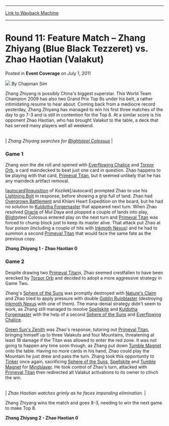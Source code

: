 
---
[Link to Wayback Machine](https://web.archive.org/web/20220807225059/https://magic.wizards.com/en/articles/archive/event-coverage/round-11-feature-match-%E2%80%93-zhang-zhiyang-blue-black-tezzeret-vs-zhao)

[_metadata_:author]:- "Chapman Sim"
[_metadata_:description]:- "Zhang Zhiyang is possibly China's biggest superstar. This World Team Champion 2009 has also two Grand Prix Top 8s under his belt, a rather intimidating resume to hear about. Coming back from a mediocre record yesterday, Zhang Zhiyang has managed to win his first three matches of the day to go 7-3 and is still in contention for the Top 8. At a similar score is his opponent Zhao"
[_metadata_:generator]:- "Drupal 7 (http://drupal.org)"
[_metadata_:node]:- "315656"
[_metadata_:publish_date]:- "2011-07-01"
[_metadata_:source]:- "div-main-content"
[_metadata_:title]:- "Round 11: Feature Match – Zhang Zhiyang (Blue Black Tezzeret) vs. Zhao Haotian (Valakut)"
[_metadata_:wayback_capture_timestamp]:- "2022-08-07 22:50:59"
[_metadata_:wayback_raw_url]:- "https://web.archive.org/web/20220807225059id_/https://magic.wizards.com/en/articles/archive/event-coverage/round-11-feature-match-%E2%80%93-zhang-zhiyang-blue-black-tezzeret-vs-zhao"
[_metadata_:wayback_url]:- "https://magic.wizards.com/en/articles/archive/event-coverage/round-11-feature-match-%E2%80%93-zhang-zhiyang-blue-black-tezzeret-vs-zhao"
---


Round 11: Feature Match – Zhang Zhiyang (Blue Black Tezzeret) vs. Zhao Haotian (Valakut)
========================================================================================



 Posted in **Event Coverage**
 on July 1, 2011 






![](https://media.magic.wizards.com/styles/auth_small/public/images/person/chapman.jpg)
By Chapman Sim











Zhang Zhiyang is possibly China's biggest superstar. This World Team Champion 2009 has also two Grand Prix Top 8s under his belt, a rather intimidating resume to hear about. Coming back from a mediocre record yesterday, Zhang Zhiyang has managed to win his first three matches of the day to go 7-3 and is still in contention for the Top 8. At a similar score is his opponent Zhao Haotian, who has brought Valakut to the table, a deck that has served many players well all weekend.






|  |
| --- |
| 
*Zhang Zhiyang searches for [Blightsteel Colossus](https://gatherer.wizards.com/Pages/Card/Details.aspx?name=Blightsteel+Colossus)* |



### Game 1


Zhang won the die roll and opened with [Everflowing Chalice](https://gatherer.wizards.com/Pages/Card/Details.aspx?name=Everflowing+Chalice) and [Torpor Orb](https://gatherer.wizards.com/Pages/Card/Details.aspx?name=Torpor+Orb), a card maindecked to beat just one card in question. Zhao happens to be playing with that card, [Primeval Titan](https://gatherer.wizards.com/Pages/Card/Details.aspx?name=Primeval+Titan), but it seemed unlikely that he has any maindeck artifact removal.


[[autocard]Inquisition](https://gatherer.wizards.com/Pages/Card/Details.aspx?name=%5Bautocard%5DInquisition) of Kozilek[/autocard] prompted Zhao to use his [Lightning Bolt](https://gatherer.wizards.com/Pages/Card/Details.aspx?name=Lightning+Bolt) in response, before showing a grip full of land. Zhao had [Overgrown Battlement](https://gatherer.wizards.com/Pages/Card/Details.aspx?name=Overgrown+Battlement) and Khlani Heart Expedition on the board, but he had no solution to [Kuldotha Forgemaster](https://gatherer.wizards.com/Pages/Card/Details.aspx?name=Kuldotha+Forgemaster) that appeared next turn. When Zhao resolved [Oracle](https://gatherer.wizards.com/Pages/Card/Details.aspx?name=Oracle) of Mul Daya and plopped a couple of lands into play, [Blight](https://gatherer.wizards.com/Pages/Card/Details.aspx?name=Blight)steel Colossus entered play on the next turn and [Primeval Titan](https://gatherer.wizards.com/Pages/Card/Details.aspx?name=Primeval+Titan) was forced to chump block just to keep its master alive. That attack put Zhao at four poison (including a couple of hits with [Inkmoth Nexus](https://gatherer.wizards.com/Pages/Card/Details.aspx?name=Inkmoth+Nexus)) and he had to summon a second [Primeval Titan](https://gatherer.wizards.com/Pages/Card/Details.aspx?name=Primeval+Titan) that would face the same fate as the previous copy.


**Zhang Zhiyang 1 - Zhao Haotian 0**


### Game 2


Despite drawing two [Primeval Titan](https://gatherer.wizards.com/Pages/Card/Details.aspx?name=Primeval+Titan)s, Zhao seemed crestfallen to have been wrecked by [Torpor Orb](https://gatherer.wizards.com/Pages/Card/Details.aspx?name=Torpor+Orb) and decided to adopt a more aggressive strategy in Game Two.


Zhang's [Sphere of the Suns](https://gatherer.wizards.com/Pages/Card/Details.aspx?name=Sphere+of+the+Suns) was promptly destroyed with [Nature's Claim](https://gatherer.wizards.com/Pages/Card/Details.aspx?name=Nature%27s+Claim) and Zhao tried to apply pressure with double [Goblin Ruinblaster](https://gatherer.wizards.com/Pages/Card/Details.aspx?name=Goblin+Ruinblaster) (destroying [Inkmoth Nexus](https://gatherer.wizards.com/Pages/Card/Details.aspx?name=Inkmoth+Nexus) with one of them). The mana-denial strategy didn't seem to work, as Zhang still managed to resolve [Spellskite](https://gatherer.wizards.com/Pages/Card/Details.aspx?name=Spellskite) and [Kuldotha Forgemaster](https://gatherer.wizards.com/Pages/Card/Details.aspx?name=Kuldotha+Forgemaster) with the help of a second [Sphere of the Suns](https://gatherer.wizards.com/Pages/Card/Details.aspx?name=Sphere+of+the+Suns) and [Everflowing Chalice](https://gatherer.wizards.com/Pages/Card/Details.aspx?name=Everflowing+Chalice).


[Green Sun's Zenith](https://gatherer.wizards.com/Pages/Card/Details.aspx?name=Green+Sun%27s+Zenith) was Zhao's response, tutoring out [Primeval Titan](https://gatherer.wizards.com/Pages/Card/Details.aspx?name=Primeval+Titan), bringing himself up to three Valakuts and four Mountains, threatening at least 18 damage if the Titan was allowed to enter the red zone. It was not going to happen any time soon though, as Zhang put down [Tumble Magnet](https://gatherer.wizards.com/Pages/Card/Details.aspx?name=Tumble+Magnet) onto the table. Having no more cards in his hand, Zhao could play the Mountain he just drew and pass the turn. Zhang took this opportunity to [Tinker](https://gatherer.wizards.com/Pages/Card/Details.aspx?name=Tinker) once again, sacrificing [Sphere of the Suns](https://gatherer.wizards.com/Pages/Card/Details.aspx?name=Sphere+of+the+Suns), [Spellskite](https://gatherer.wizards.com/Pages/Card/Details.aspx?name=Spellskite) and [Tumble Magnet](https://gatherer.wizards.com/Pages/Card/Details.aspx?name=Tumble+Magnet) for [Mindslaver](https://gatherer.wizards.com/Pages/Card/Details.aspx?name=Mindslaver). He took control of Zhao's turn, attacked with [Primeval Titan](https://gatherer.wizards.com/Pages/Card/Details.aspx?name=Primeval+Titan) then redirected all Valakut activations to its owner to clinch the win.






|  |
| --- |
| 
*Zhao Haotian watches grimly as he faces impending elimination.* |



Zhang Zhiyang wins the match and goes 8-3, needing to win the next game to make Top 8.


**Zhang Zhiyang 2 - Zhao Haotian 0**







